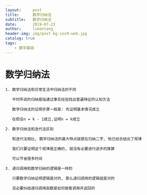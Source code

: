 ```yaml
---
layout:     post
title:      数学归纳法
subtitle:   数学归纳法
date:       2019-07-23
author:     limantang
header-img: img/post-bg-ios9-web.jpg
catalog: true
tags:
    - 数学基础
---
```


# 数学归纳法

    1. 数学归纳法和日常生活中归纳法的不同
    
       平时所说的归纳是指通过事实经验找出普遍特征的认知方法
    
       数学归纳法的证明步骤一般是: 先证明基本情况成立
    
       在假设n = k - 1成立,证明n = k成立
    
    2. 数学归纳法和迭代法区别
    
       和迭代法相比, 数学归纳法的最大特点就是在归纳二字, 他已经总结出了规律
    
       我们只要证明这个规律是正确的, 就没有必要进行逐步的推算
    
       可以节省很多时间
    
    3. 递归调用和数学归纳的逻辑是一样的
    
       只要数学归纳证明逻辑是对的, 那么递归调用的逻辑就是对的
    
       没必要纠结递归调用函数是如何嵌套调用并返回的
